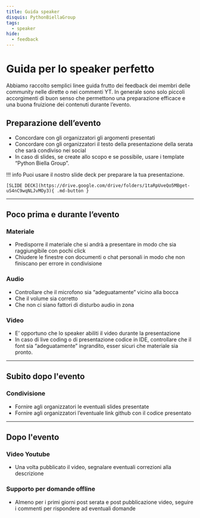 ```yaml
---
title: Guida speaker
disquis: PythonBiellaGroup
tags:
  - speaker
hide:
  - feedback
---
```


# Guida per lo speaker perfetto

Abbiamo raccolto semplici linee guida frutto dei feedback dei membri delle community nelle dirette o nei commenti YT.
In generale sono solo piccoli accorgimenti di buon senso che permettono una preparazione efficace e una buona fruizione dei contenuti durante l’evento.

## **Preparazione dell’evento**

- Concordare con gli organizzatori gli argomenti presentati
- Concordare con gli organizzatori il testo della presentazione della serata che sarà condiviso nei social
- In caso di slides, se create allo scopo e se possibile, usare i template “Python Biella Group”.

!!! info
    Puoi usare il nostro slide deck per preparare la tua presentazione.

    [SLIDE DECK](https://drive.google.com/drive/folders/1taRpUveQo5MBget-uS4nC9wqNLJvMOy3){ .md-button }

---

## **Poco prima e durante l’evento**

### Materiale

- Predisporre il materiale che si andrà a presentare in modo che sia raggiungibile con pochi click
- Chiudere le finestre con documenti o chat personali in modo che non finiscano per errore in condivisione

### Audio

- Controllare che il microfono sia “adeguatamente” vicino alla bocca
- Che il volume sia corretto
- Che non ci siano fattori di disturbo audio in zona

### Video

- E’ opportuno che lo speaker abiliti il video durante la presentazione
- In caso di live coding o di presentazione codice in IDE, controllare che il font sia “adeguatamente” ingrandito, esser sicuri che materiale sia pronto.

---

## **Subito dopo l'evento**

### Condivisione

- Fornire agli organizzatori le eventuali slides presentate
- Fornire agli organizzatori l’eventuale link github con il codice presentato

---

## **Dopo l'evento**

### Video Youtube

- Una volta pubblicato il video, segnalare eventuali correzioni alla descrizione

### Supporto per domande offline

- Almeno per i primi giorni post serata e post pubblicazione video, seguire i commenti per rispondere ad eventuali domande
